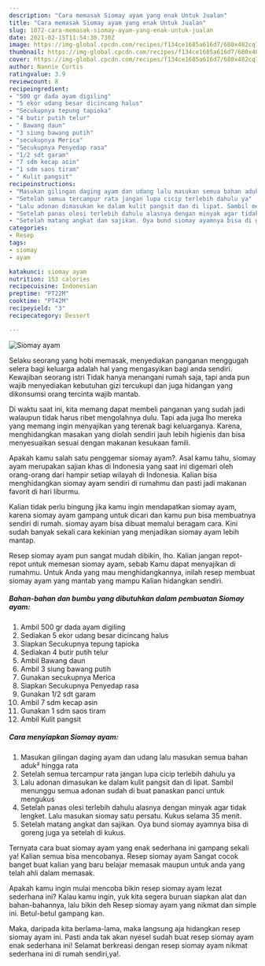 ```yaml
---
description: "Cara memasak Siomay ayam yang enak Untuk Jualan"
title: "Cara memasak Siomay ayam yang enak Untuk Jualan"
slug: 1072-cara-memasak-siomay-ayam-yang-enak-untuk-jualan
date: 2021-02-15T11:54:30.730Z
image: https://img-global.cpcdn.com/recipes/f134ce1685a616d7/680x482cq70/siomay-ayam-foto-resep-utama.jpg
thumbnail: https://img-global.cpcdn.com/recipes/f134ce1685a616d7/680x482cq70/siomay-ayam-foto-resep-utama.jpg
cover: https://img-global.cpcdn.com/recipes/f134ce1685a616d7/680x482cq70/siomay-ayam-foto-resep-utama.jpg
author: Nannie Curtis
ratingvalue: 3.9
reviewcount: 8
recipeingredient:
- "500 gr dada ayam digiling"
- "5 ekor udang besar dicincang halus"
- "Secukupnya tepung tapioka"
- "4 butir putih telur"
- " Bawang daun"
- "3 siung bawang putih"
- "secukupnya Merica"
- "Secukupnya Penyedap rasa"
- "1/2 sdt garam"
- "7 sdm kecap asin"
- "1 sdm saos tiram"
- " Kulit pangsit"
recipeinstructions:
- "Masukan gilingan daging ayam dan udang lalu masukan semua bahan aduk² hingga rata"
- "Setelah semua tercampur rata jangan lupa cicip terlebih dahulu ya"
- "Lalu adonan dimasukan ke dalam kulit pangsit dan di lipat. Sambil menunggu semua adonan sudah di buat panaskan panci untuk mengukus"
- "Setelah panas olesi terlebih dahulu alasnya dengan minyak agar tidak lengket. Lalu masukan siomay satu persatu. Kukus selama 35 menit."
- "Setelah matang angkat dan sajikan. Oya bund siomay ayamnya bisa di goreng juga ya setelah di kukus."
categories:
- Resep
tags:
- siomay
- ayam

katakunci: siomay ayam 
nutrition: 153 calories
recipecuisine: Indonesian
preptime: "PT22M"
cooktime: "PT42M"
recipeyield: "3"
recipecategory: Dessert

---
```



![Siomay ayam](https://img-global.cpcdn.com/recipes/f134ce1685a616d7/680x482cq70/siomay-ayam-foto-resep-utama.jpg)

Selaku seorang yang hobi memasak, menyediakan panganan menggugah selera bagi keluarga adalah hal yang mengasyikan bagi anda sendiri. Kewajiban seorang istri Tidak hanya menangani rumah saja, tapi anda pun wajib menyediakan kebutuhan gizi tercukupi dan juga hidangan yang dikonsumsi orang tercinta wajib mantab.

Di waktu  saat ini, kita memang dapat membeli panganan yang sudah jadi walaupun tidak harus ribet mengolahnya dulu. Tapi ada juga lho mereka yang memang ingin menyajikan yang terenak bagi keluarganya. Karena, menghidangkan masakan yang diolah sendiri jauh lebih higienis dan bisa menyesuaikan sesuai dengan makanan kesukaan famili. 



Apakah kamu salah satu penggemar siomay ayam?. Asal kamu tahu, siomay ayam merupakan sajian khas di Indonesia yang saat ini digemari oleh orang-orang dari hampir setiap wilayah di Indonesia. Kalian bisa menghidangkan siomay ayam sendiri di rumahmu dan pasti jadi makanan favorit di hari liburmu.

Kalian tidak perlu bingung jika kamu ingin mendapatkan siomay ayam, karena siomay ayam gampang untuk dicari dan kamu pun bisa membuatnya sendiri di rumah. siomay ayam bisa dibuat memalui beragam cara. Kini sudah banyak sekali cara kekinian yang menjadikan siomay ayam lebih mantap.

Resep siomay ayam pun sangat mudah dibikin, lho. Kalian jangan repot-repot untuk memesan siomay ayam, sebab Kamu dapat menyajikan di rumahmu. Untuk Anda yang mau menghidangkannya, inilah resep membuat siomay ayam yang mantab yang mampu Kalian hidangkan sendiri.

<!--inarticleads1-->

##### Bahan-bahan dan bumbu yang dibutuhkan dalam pembuatan Siomay ayam:

1. Ambil 500 gr dada ayam digiling
1. Sediakan 5 ekor udang besar dicincang halus
1. Siapkan Secukupnya tepung tapioka
1. Sediakan 4 butir putih telur
1. Ambil  Bawang daun
1. Ambil 3 siung bawang putih
1. Gunakan secukupnya Merica
1. Siapkan Secukupnya Penyedap rasa
1. Gunakan 1/2 sdt garam
1. Ambil 7 sdm kecap asin
1. Gunakan 1 sdm saos tiram
1. Ambil  Kulit pangsit




<!--inarticleads2-->

##### Cara menyiapkan Siomay ayam:

1. Masukan gilingan daging ayam dan udang lalu masukan semua bahan aduk² hingga rata
1. Setelah semua tercampur rata jangan lupa cicip terlebih dahulu ya
1. Lalu adonan dimasukan ke dalam kulit pangsit dan di lipat. Sambil menunggu semua adonan sudah di buat panaskan panci untuk mengukus
1. Setelah panas olesi terlebih dahulu alasnya dengan minyak agar tidak lengket. Lalu masukan siomay satu persatu. Kukus selama 35 menit.
1. Setelah matang angkat dan sajikan. Oya bund siomay ayamnya bisa di goreng juga ya setelah di kukus.




Ternyata cara buat siomay ayam yang enak sederhana ini gampang sekali ya! Kalian semua bisa mencobanya. Resep siomay ayam Sangat cocok banget buat kalian yang baru belajar memasak maupun untuk anda yang telah ahli dalam memasak.

Apakah kamu ingin mulai mencoba bikin resep siomay ayam lezat sederhana ini? Kalau kamu ingin, yuk kita segera buruan siapkan alat dan bahan-bahannya, lalu bikin deh Resep siomay ayam yang nikmat dan simple ini. Betul-betul gampang kan. 

Maka, daripada kita berlama-lama, maka langsung aja hidangkan resep siomay ayam ini. Pasti anda tak akan nyesel sudah buat resep siomay ayam enak sederhana ini! Selamat berkreasi dengan resep siomay ayam nikmat sederhana ini di rumah sendiri,ya!.

